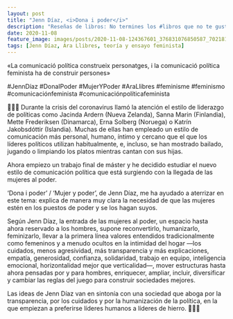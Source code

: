 ```yaml
---
layout: post
title: "Jenn Díaz, <i>Dona i poder</i>"
description: "Reseñas de libros: No termines los #libros que no te gustan. I els #llibres que t'agraden llegeix-los tants cops com calgui."
date: 2020-11-08
feature_image: images/posts/2020-11-08-124367601_376831076850587_7021816389842597159_n_17879223838887460.jpg
tags: [Jenn Díaz, Ara Llibres, teoría y ensayo feminista]
---
```


«La comunicació política construeix personatges, i la comunicació política feminista ha de construir persones»
<!--more-->

#JennDíaz #DonaIPoder #MujerYPoder #AraLlibres #feminisme #feminismo #comunicaciónfeminista #comunicaciónpolíticafeminista

🙅🏽‍♀️ Durante la crisis del coronavirus llamó la atención el estilo de liderazgo de políticas como Jacinda Ardern (Nueva Zelanda), Sanna Marin (Finlandia), Mette Frederiksen (Dinamarca), Erna Solberg (Noruega) o Katrín Jakobsdóttir (Islandia). Muchas de ellas han empleado un estilo de comunicación más personal, humano, íntimo y cercano que el que los líderes políticos utilizan habitualmente, e, incluso, se han mostrado bailado, jugando o limpiando los platos mientras cantan con sus hijas. 

Ahora empiezo un trabajo final de máster y he decidido estudiar el nuevo estilo de comunicación política que está surgiendo con la llegada de las mujeres al poder. 

‘Dona i poder’ / ‘Mujer y poder’, de Jenn Díaz, me ha ayudado a aterrizar en este tema: explica de manera muy clara la necesidad de que las mujeres estén en los puestos de poder y se los hagan suyos.

Según Jenn Díaz, la entrada de las mujeres al poder, un espacio hasta ahora reservado a los hombres, supone reconvertirlo, humanizarlo, feminizarlo, llevar a la primera línea valores entendidos tradicionalmente como femeninos y a menudo ocultos en la intimidad del hogar —los cuidados, menos agresividad, más transparencia y más explicaciones, empatía, generosidad, confianza, solidaridad, trabajo en equipo, inteligencia emocional, horizontalidad mejor que verticalidad—, mover estructuras hasta ahora pensadas por y para hombres, enriquecer, ampliar, incluir, diversificar y cambiar las reglas del juego para construir sociedades mejores.

Las ideas de Jenn Díaz van en sintonía con una sociedad que aboga por la transparencia, por los cuidados y por la humanización de la política, en la que empiezan a preferirse líderes humanos a líderes de hierro. 🙅🏽‍♀️
